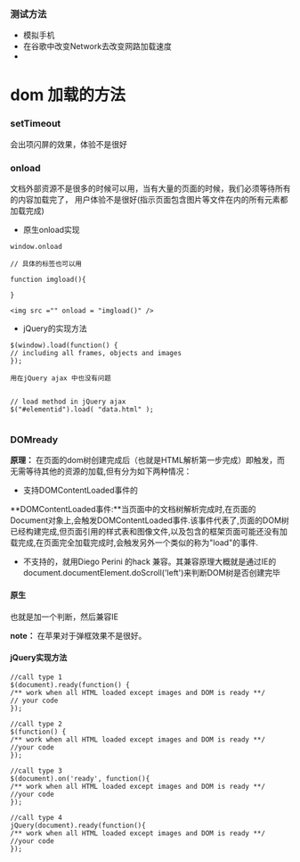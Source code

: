 ### 测试方法
 
+ 模拟手机
+ 在谷歌中改变Network去改变网路加载速度
+ 
 
 
# dom 加载的方法

### setTimeout
   
会出项闪屏的效果，体验不是很好
   
### onload 
	
文档外部资源不是很多的时候可以用，当有大量的页面的时候，我们必须等待所有的内容加载完了，
用户体验不是很好(指示页面包含图片等文件在内的所有元素都加载完成)

+ 原生onload实现 
	
```
window.onload 

// 具体的标签也可以用

function imgload(){

}

<img src ="" onload = "imgload()" />

```	

+ jQuery的实现方法

```
$(window).load(function() {
// including all frames, objects and images 
});

用在jQuery ajax 中也没有问题


// load method in jQuery ajax
$("#elementid").load( "data.html" );


```

 
### DOMready

**原理：** 在页面的dom树创建完成后（也就是HTML解析第一步完成）即触发，而无需等待其他的资源的加载,但有分为如下两种情况：

+ 支持DOMContentLoaded事件的

**DOMContentLoaded事件:**当页面中的文档树解析完成时,在页面的Document对象上,会触发DOMContentLoaded事件.该事件代表了,页面的DOM树已经构建完成,但页面引用的样式表和图像文件,以及包含的框架页面可能还没有加载完成,在页面完全加载完成时,会触发另外一个类似的称为"load"的事件.

+ 不支持的，就用Diego Perini 的hack 兼容。其兼容原理大概就是通过IE的document.documentElement.doScroll('left')来判断DOM树是否创建完毕



#### 原生

也就是加一个判断，然后兼容IE

**note：** 在苹果对于弹框效果不是很好。

#### jQuery实现方法

```
//call type 1
$(document).ready(function() {
/** work when all HTML loaded except images and DOM is ready **/
// your code
});
 
//call type 2
$(function() {
/** work when all HTML loaded except images and DOM is ready **/
//your code
});
 
//call type 3
$(document).on('ready', function(){
/** work when all HTML loaded except images and DOM is ready **/
//your code
});
 
//call type 4
jQuery(document).ready(function(){
/** work when all HTML loaded except images and DOM is ready **/
//your code
});

```







